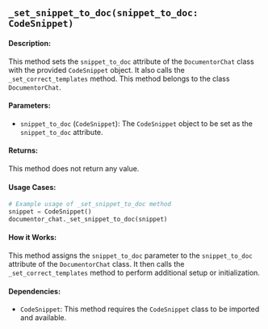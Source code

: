 ## `_set_snippet_to_doc(snippet_to_doc: CodeSnippet)`

#### Description:
This method sets the `snippet_to_doc` attribute of the `DocumentorChat` class with the provided `CodeSnippet` object. It also calls the `_set_correct_templates` method. This method belongs to the class `DocumentorChat`.

#### Parameters:
- `snippet_to_doc` (`CodeSnippet`): The `CodeSnippet` object to be set as the `snippet_to_doc` attribute.

#### Returns:
This method does not return any value.

#### Usage Cases:

```python
# Example usage of _set_snippet_to_doc method
snippet = CodeSnippet()
documentor_chat._set_snippet_to_doc(snippet)
```

#### How it Works:
This method assigns the `snippet_to_doc` parameter to the `snippet_to_doc` attribute of the `DocumentorChat` class. It then calls the `_set_correct_templates` method to perform additional setup or initialization.

#### Dependencies:
- `CodeSnippet`: This method requires the `CodeSnippet` class to be imported and available.